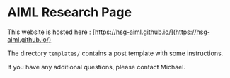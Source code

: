 # AIML Research Page

This website is hosted here : [https://hsg-aiml.github.io/](https://hsg-aiml.github.io/)

The directory `templates/` contains a post template with some instructions.

If you have any additional questions, please contact Michael.